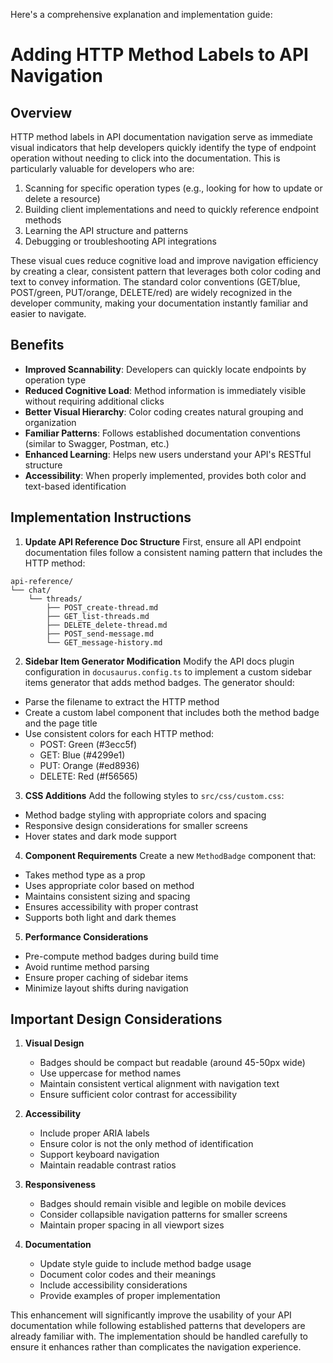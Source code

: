 Here's a comprehensive explanation and implementation guide:

# Adding HTTP Method Labels to API Navigation

## Overview

HTTP method labels in API documentation navigation serve as immediate visual indicators that help developers quickly identify the type of endpoint operation without needing to click into the documentation. This is particularly valuable for developers who are:

1. Scanning for specific operation types (e.g., looking for how to update or delete a resource)
2. Building client implementations and need to quickly reference endpoint methods
3. Learning the API structure and patterns
4. Debugging or troubleshooting API integrations

These visual cues reduce cognitive load and improve navigation efficiency by creating a clear, consistent pattern that leverages both color coding and text to convey information. The standard color conventions (GET/blue, POST/green, PUT/orange, DELETE/red) are widely recognized in the developer community, making your documentation instantly familiar and easier to navigate.

## Benefits

- **Improved Scannability**: Developers can quickly locate endpoints by operation type
- **Reduced Cognitive Load**: Method information is immediately visible without requiring additional clicks
- **Better Visual Hierarchy**: Color coding creates natural grouping and organization
- **Familiar Patterns**: Follows established documentation conventions (similar to Swagger, Postman, etc.)
- **Enhanced Learning**: Helps new users understand your API's RESTful structure
- **Accessibility**: When properly implemented, provides both color and text-based identification

## Implementation Instructions

1. **Update API Reference Doc Structure**
First, ensure all API endpoint documentation files follow a consistent naming pattern that includes the HTTP method:
```
api-reference/
└── chat/
    └── threads/
        ├── POST_create-thread.md
        ├── GET_list-threads.md
        ├── DELETE_delete-thread.md
        ├── POST_send-message.md
        └── GET_message-history.md
```

2. **Sidebar Item Generator Modification**
Modify the API docs plugin configuration in `docusaurus.config.ts` to implement a custom sidebar items generator that adds method badges. The generator should:

- Parse the filename to extract the HTTP method
- Create a custom label component that includes both the method badge and the page title
- Use consistent colors for each HTTP method:
  - POST: Green (#3ecc5f)
  - GET: Blue (#4299e1)
  - PUT: Orange (#ed8936)
  - DELETE: Red (#f56565)

3. **CSS Additions**
Add the following styles to `src/css/custom.css`:
- Method badge styling with appropriate colors and spacing
- Responsive design considerations for smaller screens
- Hover states and dark mode support

4. **Component Requirements**
Create a new `MethodBadge` component that:
- Takes method type as a prop
- Uses appropriate color based on method
- Maintains consistent sizing and spacing
- Ensures accessibility with proper contrast
- Supports both light and dark themes

5. **Performance Considerations**
- Pre-compute method badges during build time
- Avoid runtime method parsing
- Ensure proper caching of sidebar items
- Minimize layout shifts during navigation

## Important Design Considerations

1. **Visual Design**
   - Badges should be compact but readable (around 45-50px wide)
   - Use uppercase for method names
   - Maintain consistent vertical alignment with navigation text
   - Ensure sufficient color contrast for accessibility

2. **Accessibility**
   - Include proper ARIA labels
   - Ensure color is not the only method of identification
   - Support keyboard navigation
   - Maintain readable contrast ratios

3. **Responsiveness**
   - Badges should remain visible and legible on mobile devices
   - Consider collapsible navigation patterns for smaller screens
   - Maintain proper spacing in all viewport sizes

4. **Documentation**
   - Update style guide to include method badge usage
   - Document color codes and their meanings
   - Include accessibility considerations
   - Provide examples of proper implementation

This enhancement will significantly improve the usability of your API documentation while following established patterns that developers are already familiar with. The implementation should be handled carefully to ensure it enhances rather than complicates the navigation experience.
